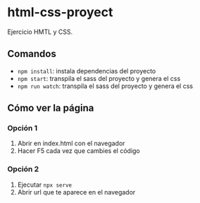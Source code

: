 # html-css-proyect
Ejercicio HMTL y CSS.

## Comandos

* `npm install`: instala dependencias del proyecto
* `npm start`: transpila el sass del proyecto y genera el css
* `npm run watch`: transpila el sass del proyecto y genera el css

## Cómo ver la página 

### Opción 1

1. Abrir en index.html con el navegador
2. Hacer F5 cada vez que cambies el código

### Opción 2

1. Ejecutar `npx serve`
2. Abrir url que te aparece en el navegador
